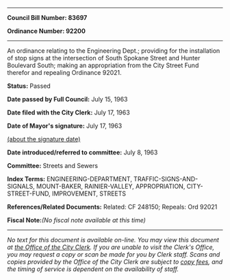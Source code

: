 

********

**Council Bill Number: 83697**
   
**Ordinance Number: 92200**
********

 An ordinance relating to the Engineering Dept.; providing for the installation of stop signs at the intersection of South Spokane Street and Hunter Boulevard South; making an appropriation from the City Street Fund therefor and repealing Ordinance 92021.

**Status:** Passed
   
**Date passed by Full Council:** July 15, 1963
   
**Date filed with the City Clerk:** July 17, 1963
   
**Date of Mayor's signature:** July 17, 1963
   
[(about the signature date)](/~public/approvaldate.htm)
   
   
   
**Date introduced/referred to committee:** July 8, 1963
   
**Committee:** Streets and Sewers
   
   
**Index Terms:** ENGINEERING-DEPARTMENT, TRAFFIC-SIGNS-AND-SIGNALS, MOUNT-BAKER, RAINIER-VALLEY, APPROPRIATION, CITY-STREET-FUND, IMPROVEMENT, STREETS

**References/Related Documents:** Related: CF 248150; Repeals: Ord 92021

**Fiscal Note:**_(No fiscal note available at this time)_
********

_No text for this document is available on-line. You may view this document at [the Office of the City Clerk](http://www.seattle.gov/leg/clerk/contactUs.htm). If you are unable to visit the Clerk's Office, you may request a copy or scan be made for you by Clerk staff. Scans and copies provided by the Office of the City Clerk are subject to [copy fees](http://clerk.seattle.gov/~public/clerkfees.htm), and the timing of service is dependent on the availability of staff._

